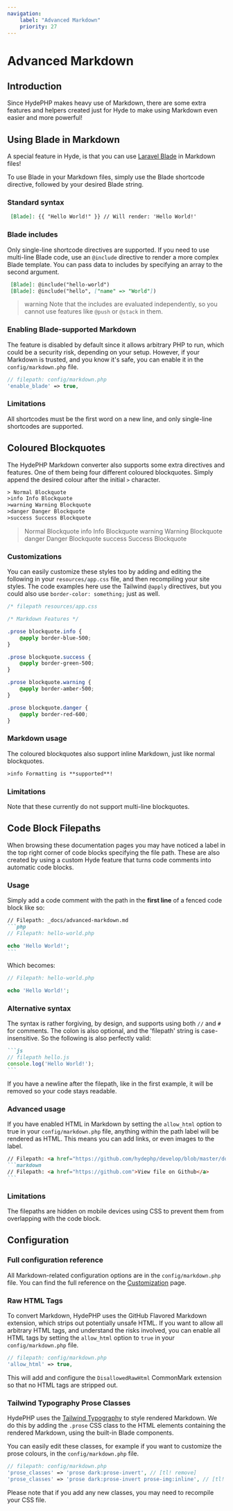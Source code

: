 ```yaml
---
navigation:
    label: "Advanced Markdown"
    priority: 27
---
```


# Advanced Markdown

## Introduction

Since HydePHP makes heavy use of Markdown, there are some extra features and helpers created just for Hyde to make using Markdown even easier and more powerful!


## Using Blade in Markdown

A special feature in Hyde, is that you can use [Laravel Blade](https://laravel.com/docs/10.x/blade) in Markdown files!

To use Blade in your Markdown files, simply use the Blade shortcode directive, followed by your desired Blade string.

### Standard syntax

```markdown
 [Blade]: {{ "Hello World!" }} // Will render: 'Hello World!'
```

### Blade includes

Only single-line shortcode directives are supported. If you need to use multi-line Blade code, use an `@include`
directive to render a more complex Blade template. You can pass data to includes by specifying an array to the second argument.

```markdown
 [Blade]: @include("hello-world")
 [Blade]: @include("hello", ["name" => "World"])
```

>warning Note that the includes are evaluated independently, so you cannot use features like `@push` or `@stack` in them.

### Enabling Blade-supported Markdown

The feature is disabled by default since it allows arbitrary PHP to run, which could be a security risk, depending on your setup.
However, if your Markdown is trusted, and you know it's safe, you can enable it in the `config/markdown.php` file.

```php
// filepath: config/markdown.php
'enable_blade' => true,
```

### Limitations

All shortcodes must be the first word on a new line, and only single-line shortcodes are supported.


## Coloured Blockquotes

The HydePHP Markdown converter also supports some extra directives and features. One of them being four different
coloured blockquotes. Simply append the desired colour after the initial `>` character.

```markdown
‎> Normal Blockquote
‎>info Info Blockquote
‎>warning Warning Blockquote
‎>danger Danger Blockquote
‎>success Success Blockquote
```

> Normal Blockquote
>info Info Blockquote
>warning Warning Blockquote
>danger Danger Blockquote
>success Success Blockquote

### Customizations

You can easily customize these styles too by adding and editing the following in your `resources/app.css` file, and then recompiling your site styles.
The code examples here use the Tailwind `@apply` directives, but you could also use `border-color: something;` just as well.

```css
/* filepath resources/app.css

/* Markdown Features */

.prose blockquote.info {
    @apply border-blue-500;
}

.prose blockquote.success {
    @apply border-green-500;
}

.prose blockquote.warning {
    @apply border-amber-500;
}

.prose blockquote.danger {
    @apply border-red-600;
}
```

### Markdown usage

The coloured blockquotes also support inline Markdown, just like normal blockquotes.

```markdown
‎>info Formatting is **supported**!
```

### Limitations

Note that these currently do not support multi-line blockquotes.


## Code Block Filepaths

When browsing these documentation pages you may have noticed a label in the top right corner of code blocks specifying the file path.
These are also created by using a custom Hyde feature that turns code comments into automatic code blocks.

### Usage

Simply add a code comment with the path in the **first line** of a fenced code block like so:

````markdown
// Filepath: _docs/advanced-markdown.md
```php
‎// Filepath: hello-world.php

echo 'Hello World!';
```
````

Which becomes:

```php
// Filepath: hello-world.php

echo 'Hello World!';
```

### Alternative syntax

The syntax is rather forgiving, by design, and supports using both `//` and `#` for comments.
The colon is also optional, and the 'filepath' string is case-insensitive. So the following is also perfectly valid:

````markdown
```js
‎// filepath hello.js
console.log('Hello World!');
```
````

If you have a newline after the filepath, like in the first example, it will be removed so your code stays readable.

### Advanced usage

If you have enabled HTML in Markdown by setting the `allow_html` option to true in your `config/markdown.php` file,
anything within the path label will be rendered as HTML. This means you can add links, or even images to the label.

````markdown
// Filepath: <a href="https://github.com/hydephp/develop/blob/master/docs/digging-deeper/advanced-markdown.md" rel="nofollow noopener" target="_blank">View file on Github</a>
```markdown
‎// Filepath: <a href="https://github.com">View file on Github</a>
```
````

### Limitations

The filepaths are hidden on mobile devices using CSS to prevent them from overlapping with the code block.


## Configuration

### Full configuration reference

All Markdown-related configuration options are in the `config/markdown.php` file.
You can find the full reference on the [Customization](customization#markdown-configuration) page.

### Raw HTML Tags

To convert Markdown, HydePHP uses the GitHub Flavored Markdown extension, which strips out potentially unsafe HTML.
If you want to allow all arbitrary HTML tags, and understand the risks involved, you can enable all HTML tags by setting
the `allow_html` option to `true` in your `config/markdown.php` file.

```php
// filepath: config/markdown.php
'allow_html' => true,
```

This will add and configure the `DisallowedRawHtml` CommonMark extension so that no HTML tags are stripped out.

### Tailwind Typography Prose Classes

HydePHP uses the [Tailwind Typography](https://tailwindcss.com/docs/typography-plugin) to style rendered Markdown.
We do this by adding the `.prose` CSS class to the HTML elements containing the rendered Markdown, using the built-in Blade components.

You can easily edit these classes, for example if you want to customize the prose colours, in the `config/markdown.php` file.

```php
// filepath: config/markdown.php
'prose_classes' => 'prose dark:prose-invert', // [tl! remove]
'prose_classes' => 'prose dark:prose-invert prose-img:inline', // [tl! add]
```

Please note that if you add any new classes, you may need to recompile your CSS file.

